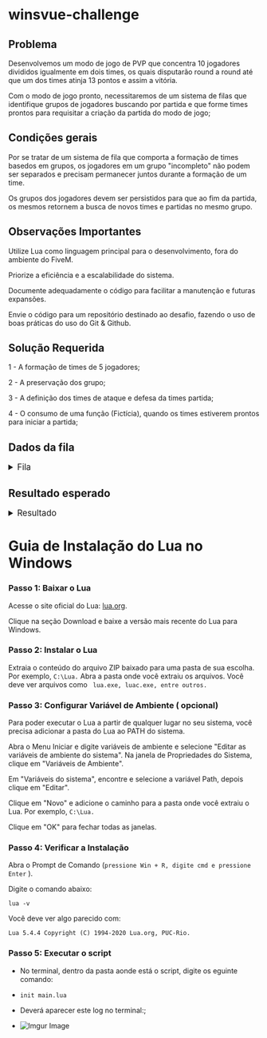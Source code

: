 # winsvue-challenge

## Problema
Desenvolvemos um modo de jogo de PVP que concentra 10 jogadores divididos igualmente em dois times, os quais disputarão round a round até que um dos times atinja 13 pontos e assim a vitória.

Com o modo de jogo pronto, necessitaremos de um sistema de filas que identifique grupos de jogadores buscando por partida e que forme times prontos para requisitar a criação da partida do modo de jogo;

## Condições gerais
Por se tratar de um sistema de fila que comporta a formação de times basedos em grupos, os jogadores em um grupo "incompleto" não podem ser separados e precisam permanecer juntos durante a formação de um time.

Os grupos dos jogadores devem ser persistidos para que ao fim da partida, os mesmos retornem a busca de novos times e partidas no mesmo grupo.

## Observações Importantes
Utilize Lua como linguagem principal para o desenvolvimento, fora do ambiente do FiveM.

Priorize a eficiência e a escalabilidade do sistema.

Documente adequadamente o código para facilitar a manutenção e futuras expansões.

Envie o código para um repositório destinado ao desafio, fazendo o uso de boas práticas do uso do Git & Github.

## Solução Requerida
  1 - A formação de times de 5 jogadores;

  2 - A preservação dos grupo;

  3 - A definição dos times de ataque e defesa da times partida;

  4 - O consumo de uma função (Fictícia), quando os times estiverem prontos para iniciar a partida;


## Dados da fila
<details>
<summary style="font-size: 1.2em;">Fila</summary>

  ```lua
    Queue = {
      ['group:1'] = {
          players = {
              [1] = {
                  nick = 'ViperGT',
                  leader = true
              }
          }
      },
      ['group:4'] = {
          players = {
              [2] = {
                  nick = 'BlazeGamer',
                  leader = false
              },
              [3] = {
                  nick = 'SpeedRacer',
                  leader = false
              },
              [4] = {
                  nick = 'ShadowNinja',
                  leader = true
              },
              [5] = {
                  nick = 'PhoenixFire',
                  leader = false
              }
          }
      },
      ['group:6'] = {
          players = {
              [6] = {
                  nick = 'ThunderBolt',
                  leader = true
              },
              [7] = {
                  nick = 'GhostRider',
                  leader = false
              }
          }
      },
      ['group:9'] = {
          players = {
              [8] = {
                  nick = 'NeonSpectre',
                  leader = false
              },
              [9] = {
                  nick = 'DriftKing',
                  leader = true
              }
          }
      },
      ['group:10'] = {
          players = {
              [10] = {
                  nick = 'MidnightWolf',
                  leader = true
              }
          }
      }
  }
  ```
</details>

## Resultado esperado
<details>
<summary style="font-size: 1.2em;">Resultado</summary>

  ```lua
  Teams = {
      attackers = {
          players = {
              [10] = {
                  nick = 'MidnightWolf',
                  group = 'group:10',
                  leader = true
              },
              [2] = {
                  nick = 'BlazeGamer',
                  group = 'group:4',
                  leader = false
              },
              [3] = {
                  nick = 'SpeedRacer',
                  group = 'group:4',
                  leader = false
              },
              [4] = {
                  nick = 'ShadowNinja',
                  group = 'group:4',
                  leader = true
              },
              [5] = {
                  nick = 'PhoenixFire',
                  group = 'group:4',
                  leader = false
              }
          }
      },
      defenders = {
          players = {
              [6] = {
                  nick = 'ThunderBolt',
                  group = 'group:6',
                  leader = true
              },
              [7] = {
                  nick = 'GhostRider',
                  group = 'group:6',
                  leader = false
              }
              [8] = {
                  nick = 'NeonSpectre',
                  group = 'group:9',
                  leader = false
              },
              [9] = {
                  nick = 'DriftKing',
                  group = 'group:9',
                  leader = true
              }
              [1] = {
                  nick = 'ViperGT',
                  group = 'group:1',
                  leader = true
              }
          }
      }
  }
```
</details>



# Guia de Instalação do Lua no Windows

### Passo 1: Baixar o Lua
Acesse o site oficial do Lua: [lua.org](https://www.lua.org).

Clique na seção Download e baixe a versão mais recente do Lua para Windows.


### Passo 2: Instalar o Lua
Extraia o conteúdo do arquivo ZIP baixado para uma pasta de sua escolha. Por exemplo, ```C:\Lua.```
Abra a pasta onde você extraiu os arquivos. Você deve ver arquivos como ``` lua.exe, luac.exe, entre outros.```

### Passo 3: Configurar Variável de Ambiente ( opcional)

Para poder executar o Lua a partir de qualquer lugar no seu sistema, você precisa adicionar a pasta do Lua ao PATH do sistema.

Abra o Menu Iniciar e digite variáveis de ambiente e selecione "Editar as variáveis de ambiente do sistema".
Na janela de Propriedades do Sistema, clique em "Variáveis de Ambiente".

Em "Variáveis do sistema", encontre e selecione a variável Path, depois clique em "Editar".

Clique em "Novo" e adicione o caminho para a pasta onde você extraiu o Lua. Por exemplo, ```C:\Lua.```

Clique em "OK" para fechar todas as janelas.

### Passo 4: Verificar a Instalação
Abra o Prompt de Comando (```pressione Win + R, digite cmd e pressione Enter``` ).

Digite o comando abaixo:

``lua -v ``

Você deve ver algo parecido com: 

``Lua 5.4.4 Copyright (C) 1994-2020 Lua.org, PUC-Rio.``

### Passo 5: Executar o script
 - No terminal, dentro da pasta aonde está o script, digite os eguinte comando:

 - ``init main.lua``
 - Deverá aparecer este log no terminal:; 
 - ![Imgur Image](https://imgur.com/VXjVfCQ)



